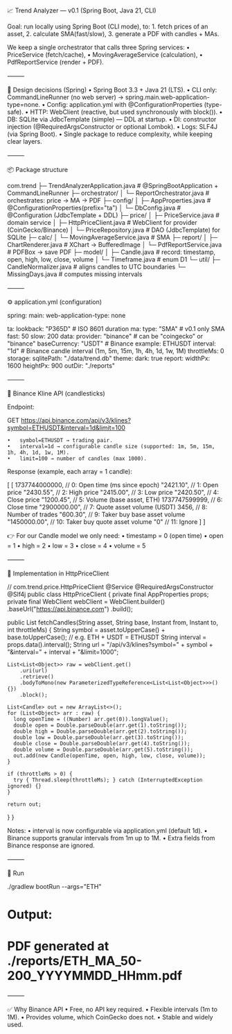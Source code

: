 📈 Trend Analyzer — v0.1 (Spring Boot, Java 21, CLI)

Goal: run locally using Spring Boot (CLI mode), to:
	1.	fetch prices of an asset,
	2.	calculate SMA(fast/slow),
	3.	generate a PDF with candles + MAs.

We keep a single orchestrator that calls three Spring services:
	•	PriceService (fetch/cache),
	•	MovingAverageService (calculation),
	•	PdfReportService (render + PDF).

⸻

🧱 Design decisions (Spring)
	•	Spring Boot 3.3 + Java 21 (LTS).
	•	CLI only: CommandLineRunner (no web server) → spring.main.web-application-type=none.
	•	Config: application.yml with @ConfigurationProperties (type-safe).
	•	HTTP: WebClient (reactive, but used synchronously with block()).
	•	DB: SQLite via JdbcTemplate (simple) — DDL at startup.
	•	DI: constructor injection (@RequiredArgsConstructor or optional Lombok).
	•	Logs: SLF4J (via Spring Boot).
	•	Single package to reduce complexity, while keeping clear layers.

⸻

📦 Package structure

com.trend
├─ TrendAnalyzerApplication.java         # @SpringBootApplication + CommandLineRunner
├─ orchestrator/
│  └─ ReportOrchestrator.java            # orchestrates: price -> MA -> PDF
├─ config/
│  ├─ AppProperties.java                 # @ConfigurationProperties(prefix="ta")
│  └─ DbConfig.java                      # @Configuration (JdbcTemplate + DDL)
├─ price/
│  ├─ PriceService.java                  # domain service
│  ├─ HttpPriceClient.java               # WebClient for provider (CoinGecko/Binance)
│  └─ PriceRepository.java               # DAO (JdbcTemplate) for SQLite
├─ calc/
│  └─ MovingAverageService.java          # SMA
├─ report/
│  ├─ ChartRenderer.java                 # XChart -> BufferedImage
│  └─ PdfReportService.java              # PDFBox -> save PDF
├─ model/
│  ├─ Candle.java                        # record: timestamp, open, high, low, close, volume
│  └─ Timeframe.java                     # enum D1
└─ util/
   ├─ CandleNormalizer.java              # aligns candles to UTC boundaries
   └─ MissingDays.java                   # computes missing intervals


⸻

⚙️ application.yml (configuration)

spring:
  main:
    web-application-type: none

ta:
  lookback: "P365D"         # ISO 8601 duration
  ma:
    type: "SMA"             # v0.1 only SMA
    fast: 50
    slow: 200
  data:
    provider: "binance"     # can be "coingecko" or "binance"
    baseCurrency: "USDT"     # Binance example: ETHUSDT
    interval: "1d"          # Binance candle interval (1m, 5m, 15m, 1h, 4h, 1d, 1w, 1M)
    throttleMs: 0
  storage:
    sqlitePath: "./data/trend.db"
  theme:
    dark: true
  report:
    widthPx: 1600
    heightPx: 900
    outDir: "./reports"


⸻

🔗 Binance Kline API (candlesticks)

Endpoint:

GET https://api.binance.com/api/v3/klines?symbol=ETHUSDT&interval=1d&limit=100

	•	symbol=ETHUSDT → trading pair.
	•	interval=1d → configurable candle size (supported: 1m, 5m, 15m, 1h, 4h, 1d, 1w, 1M).
	•	limit=100 → number of candles (max 1000).

Response (example, each array = 1 candle):

[
  [
    1737744000000,    // 0: Open time (ms since epoch)
    "2421.10",        // 1: Open price
    "2430.55",        // 2: High price
    "2415.00",        // 3: Low price
    "2420.50",        // 4: Close price
    "1200.45",        // 5: Volume (base asset, ETH)
    1737747599999,    // 6: Close time
    "2900000.00",     // 7: Quote asset volume (USDT)
    3456,             // 8: Number of trades
    "600.30",         // 9: Taker buy base asset volume
    "1450000.00",     // 10: Taker buy quote asset volume
    "0"               // 11: Ignore
  ]
]

👉 For our Candle model we only need:
	•	timestamp = 0 (open time)
	•	open = 1
	•	high = 2
	•	low = 3
	•	close = 4
	•	volume = 5

⸻

🧩 Implementation in HttpPriceClient

// com.trend.price.HttpPriceClient
@Service
@RequiredArgsConstructor
@Slf4j
public class HttpPriceClient {
  private final AppProperties props;
  private final WebClient webClient = WebClient.builder()
      .baseUrl("https://api.binance.com")
      .build();

  public List<Candle> fetchCandles(String asset, String base, Instant from, Instant to, int throttleMs) {
    String symbol = asset.toUpperCase() + base.toUpperCase(); // e.g. ETH + USDT = ETHUSDT
    String interval = props.data().interval();
    String url = "/api/v3/klines?symbol=" + symbol + "&interval=" + interval + "&limit=1000";

    List<List<Object>> raw = webClient.get()
        .uri(url)
        .retrieve()
        .bodyToMono(new ParameterizedTypeReference<List<List<Object>>>() {})
        .block();

    List<Candle> out = new ArrayList<>();
    for (List<Object> arr : raw) {
      long openTime = ((Number) arr.get(0)).longValue();
      double open = Double.parseDouble(arr.get(1).toString());
      double high = Double.parseDouble(arr.get(2).toString());
      double low = Double.parseDouble(arr.get(3).toString());
      double close = Double.parseDouble(arr.get(4).toString());
      double volume = Double.parseDouble(arr.get(5).toString());
      out.add(new Candle(openTime, open, high, low, close, volume));
    }

    if (throttleMs > 0) {
      try { Thread.sleep(throttleMs); } catch (InterruptedException ignored) {}
    }

    return out;
  }
}

Notes:
	•	interval is now configurable via application.yml (default 1d).
	•	Binance supports granular intervals from 1m up to 1M.
	•	Extra fields from Binance response are ignored.

⸻

🚀 Run

./gradlew bootRun --args="ETH"
# Output:
# PDF generated at ./reports/ETH_MA_50-200_YYYYMMDD_HHmm.pdf


⸻

✅ Why Binance API
	•	Free, no API key required.
	•	Flexible intervals (1m to 1M).
	•	Provides volume, which CoinGecko does not.
	•	Stable and widely used.